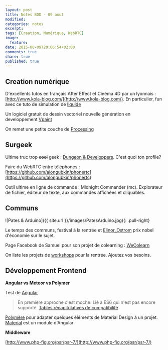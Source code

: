 ```yaml
---
layout: post
title: Notes BDD - 09 aout
modified:
categories: notes
excerpt:
tags: [Creation, Numérique, WebRTC]
image:
  feature:
date: 2015-08-09T20:06:54+02:00
comments: true
share: true
published: true
---
```


## Creation numérique

D'excellents tutos en français After Effect et Cinéma 4D par un lyonnais : [http://www.kola-blog.com/](http://www.kola-blog.com/). En particulier, fun avec ce tuto de simulation de [liquide](http://www.wisibility.com/tutoriels/tutoriel-simulation-de-liquide-781.html)

Un logiciel gratuit de dessin vectoriel nouvelle génération en developpement [Vpaint](http://www.vpaint.org/#download)

On remet une petite couche de [Processing](https://github.com/LesGeeksDuDimanche/Processing)

## Surgeek

Ultime truc trop <s>cool</s> geek : [Dungeon & Developpers](http://www.dungeonsanddevelopers.com/). C'est quoi ton profile?

Faire du WebRTC entre téléphones : [https://github.com/alongubkin/phonertc](https://github.com/alongubkin/phonertc)

Outil ultime en ligne de commande : Midnight Commander (mc). Explorateur de fichier, éditeur de texte, aux commandes affichées et cliquables. 

## Communs
![Pates & Arduino]({{ site.url }}/images/PatesArduino.jpg){: .pull-right}


Le temps des communs, festival à la rentrée et [Elinor_Ostrom](https://fr.wikipedia.org/wiki/Elinor_Ostrom) prix nobel d'économie sur le sujet.

Page Facebook de Samuel pour son projet de colearning : [WeColearn](https://www.facebook.com/WeColearn?fref=ts)

On liste les projets de [workshops](https://lesgeeksdudimanche.hackpad.com/Workshops-OGeW4lDRtdG) pour la rentrée. Ajoutez vos besoins.

## Développement Frontend

**Angular vs Meteor vs Polymer**


Test de [Angular](https://angular.io/docs/js/latest/quickstart.html)
> En première approche c'est moche.
Lié à ES6 qui n'est pas encore supporté. [Tables récapitulatives de compatibilité](https://kangax.github.io/compat-table/es6/)

[Polymère](https://www.polymer-project.org/1.0/) pour adapter quelques éléments de Material Design à un projet. [Material](https://material.angularjs.org/latest/#/) est un module d'Angular


**Middleware**

[http://www.php-fig.org/psr/psr-7/](http://www.php-fig.org/psr/psr-7/)


